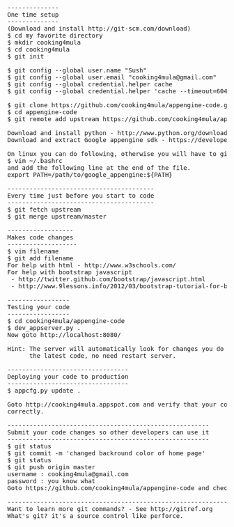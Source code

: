 <pre>
--------------
One time setup
--------------
(Download and install http://git-scm.com/download)
$ cd my favorite directory
$ mkdir cooking4mula
$ cd cooking4mula
$ git init

$ git config --global user.name "Sush"
$ git config --global user.email "cooking4mula@gmail.com"
$ git config --global credential.helper cache
$ git config --global credential.helper 'cache --timeout=604800'

$ git clone https://github.com/cooking4mula/appengine-code.git
$ cd appengine-code
$ git remote add upstream https://github.com/cooking4mula/appengine-code.git

Download and install python - http://www.python.org/download/
Download and extract Google appengine sdk - https://developers.google.com/appengine/downloads#Google_App_Engine_SDK_for_Go

On linux you can do following, otherwise you will have to give complete path
$ vim ~/.bashrc
and add the following line at the end of the file.
export PATH=/path/to/google_appengine:${PATH}

----------------------------------------
Every time just before you start to code
----------------------------------------
$ git fetch upstream
$ git merge upstream/master

------------------
Makes code changes
-------------------
$ vim filename
$ git add filename
For help with html - http://www.w3schools.com/
For help with bootstrap javascript
 - http://twitter.github.com/bootstrap/javascript.html
 - http://www.9lessons.info/2012/03/bootstrap-tutorial-for-blog-design.html

-----------------
Testing your code
-----------------
$ cd cooking4mula/appengine-code
$ dev_appserver.py .
Now goto http://localhost:8080/

Hint: The server will automatically look for changes you do to files and run
      the latest code, no need restart server.

---------------------------------
Deploying your code to production
---------------------------------
$ appcfg.py update .

Goto http://cooking4mula.appspot.com and verify that your code has been pushed
correctly.

-------------------------------------------------------
Submit your code changes so other developers can use it
-------------------------------------------------------
$ git status
$ git commit -m 'changed backround color of home page'
$ git status
$ git push origin master
username : cooking4mula@gmail.com
password : you know what
Goto https://github.com/cooking4mula/appengine-code and check that your code has been submitted correctly.

--------------------------------------------------------------------------------
Want to learn more git commands? - See http://gitref.org
What's git? it's a source control like perforce.
</pre>